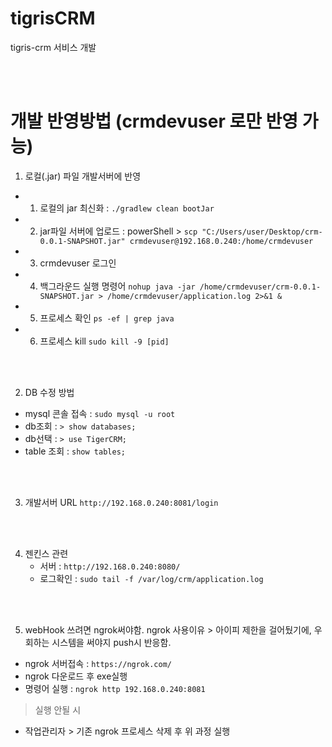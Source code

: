 # tigrisCRM
tigris-crm 서비스 개발 

<br/><br/>

# 개발 반영방법 (crmdevuser 로만 반영 가능) 
1. 로컬(.jar) 파일 개발서버에 반영
- 1. 로컬의 jar 최신화 : ``` ./gradlew clean bootJar ``` 
- 2. jar파일 서버에 업로드 : 
      powerShell > ``` scp "C:/Users/user/Desktop/crm-0.0.1-SNAPSHOT.jar" crmdevuser@192.168.0.240:/home/crmdevuser ```
- 3. crmdevuser 로그인
- 4. 백그라운드 실행 명령어 
      ``` nohup java -jar /home/crmdevuser/crm-0.0.1-SNAPSHOT.jar > /home/crmdevuser/application.log 2>&1 & ```
- 5. 프로세스 확인
      ``` ps -ef | grep java ```
- 6. 프로세스 kill
      ``` sudo kill -9 [pid] ```

<br/><br/>

2. DB 수정 방법
  - mysql 콘솔 접속 : ``` sudo mysql -u root ```
  - db조회 : ``` > show databases; ```
  - db선택 : ``` > use TigerCRM; ```
  - table 조회 : ``` show tables; ```

<br/><br/>

3. 개발서버 URL
      ``` http://192.168.0.240:8081/login ```



<br/><br/>


4. 젠킨스 관련
   - 서버 : ``` http://192.168.0.240:8080/ ```
   - 로그확인 : ``` sudo tail -f /var/log/crm/application.log ```

<br/><br/>


5. webHook 쓰려면 ngrok써야함. 
ngrok 사용이유 > 아이피 제한을 걸어뒀기에,  우회하는 시스템을 써야지 push시 반응함.
- ngrok 서버접속 : ```https://ngrok.com/```
- ngrok 다운로드 후 exe실행
- 명령어 실행 : ``` ngrok http 192.168.0.240:8081 ```
> 실행 안될 시
- 작업관리자 > 기존 ngrok 프로세스 삭제 후 위 과정 실행
        
